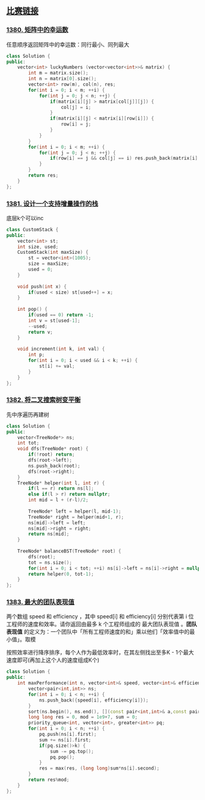 ## [比赛链接](https://leetcode-cn.com/contest/weekly-contest-180/)


### [1380. 矩阵中的幸运数](https://leetcode-cn.com/problems/lucky-numbers-in-a-matrix/)

任意顺序返回矩阵中的幸运数：同行最小、同列最大

```c++
class Solution {
public:
    vector<int> luckyNumbers (vector<vector<int>>& matrix) {
        int m = matrix.size();
        int n = matrix[0].size();
        vector<int> row(m), col(n), res;
        for(int i = 0; i < m; ++i) {
            for(int j = 0; j < n; ++j) {
                if(matrix[i][j] > matrix[col[j]][j]) {
                    col[j] = i;
                }
                if(matrix[i][j] < matrix[i][row[i]]) {
                    row[i] = j;
                }
            }
        }
        for(int i = 0; i < m; ++i) {
            for(int j = 0; j < n; ++j) {
                if(row[i] == j && col[j] == i) res.push_back(matrix[i][j]);
            }
        }
        return res;
    }
};
```


### [1381. 设计一个支持增量操作的栈](https://leetcode-cn.com/problems/design-a-stack-with-increment-operation/)

底层k个可以inc

```c++
class CustomStack {
public:
    vector<int> st;
    int size, used;
    CustomStack(int maxSize) {
        st = vector<int>(1005);
        size = maxSize;
        used = 0;
    }
    
    void push(int x) {
        if(used < size) st[used++] = x;
    }
    
    int pop() {
        if(used == 0) return -1;
        int v = st[used-1];
        --used;
        return v;
    }
    
    void increment(int k, int val) {
        int p;
        for(int i = 0; i < used && i < k; ++i) {
            st[i] += val;
        }
    }
};
```

### [1382. 将二叉搜索树变平衡](https://leetcode-cn.com/problems/balance-a-binary-search-tree/)

先中序遍历再建树

```c++
class Solution {
public:
    vector<TreeNode*> ns;
    int tot;
    void dfs(TreeNode* root) {
        if(!root) return;
        dfs(root->left);
        ns.push_back(root);
        dfs(root->right);
    }
    TreeNode* helper(int l, int r) {
        if(l == r) return ns[l];
        else if(l > r) return nullptr;
        int mid = l + (r-l)/2;
        
        TreeNode* left = helper(l, mid-1);
        TreeNode* right = helper(mid+1, r);
        ns[mid]->left = left;
        ns[mid]->right = right;
        return ns[mid];
    }
    
    TreeNode* balanceBST(TreeNode* root) {
        dfs(root);
        tot = ns.size();
        for(int i = 0; i < tot; ++i) ns[i]->left = ns[i]->right = nullptr;
        return helper(0, tot-1);
    }
};
```

### [1383. 最大的团队表现值](https://leetcode-cn.com/problems/maximum-performance-of-a-team/)

两个数组 speed 和 efficiency ，其中 speed[i] 和 efficiency[i] 分别代表第 i 位工程师的速度和效率。请你返回由最多 k 个工程师组成的 最大团队表现值 。**团队表现值** 的定义为：一个团队中「所有工程师速度的和」乘以他们「效率值中的最小值」。取模

按照效率进行降序排序，每个人作为最低效率时，在其左侧找出至多K - 1个最大速度即可(再加上这个人的速度组成K个)

```c++
class Solution {
public:
    int maxPerformance(int n, vector<int>& speed, vector<int>& efficiency, int k) {
        vector<pair<int,int>> ns;
        for(int i = 0; i < n; ++i) {
            ns.push_back({speed[i], efficiency[i]});
        }
        sort(ns.begin(), ns.end(), [](const pair<int,int>& a,const pair<int,int>& b)->bool{return a.second > b.second;});
        long long res = 0, mod = 1e9+7, sum = 0;
        priority_queue<int, vector<int>, greater<int>> pq;
        for(int i = 0; i < n; ++i) {
            pq.push(ns[i].first);
            sum += ns[i].first;
            if(pq.size()>k) {
                sum -= pq.top();
                pq.pop();
            }
            res = max(res, (long long)sum*ns[i].second);
        }
        return res%mod;
    }
};
```
